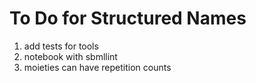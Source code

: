 # To Do for Structured Names

1. add tests for tools
1. notebook with sbmllint
1. moieties can have repetition counts
